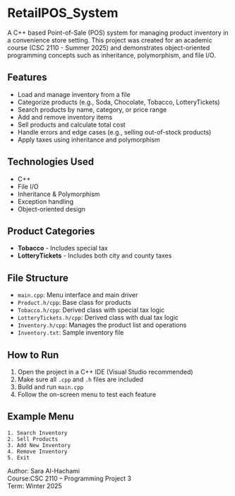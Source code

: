 # RetailPOS_System

A C++ based Point-of-Sale (POS) system for managing product inventory in a convenience store setting. This project was created for an academic course (CSC 2110 - Summer 2025) and demonstrates object-oriented programming concepts such as inheritance, polymorphism, and file I/O.

## Features

- Load and manage inventory from a file
- Categorize products (e.g., Soda, Chocolate, Tobacco, LotteryTickets)
- Search products by name, category, or price range
- Add and remove inventory items
- Sell products and calculate total cost
- Handle errors and edge cases (e.g., selling out-of-stock products)
- Apply taxes using inheritance and polymorphism

## Technologies Used

- C++
- File I/O
- Inheritance & Polymorphism
- Exception handling
- Object-oriented design

## Product Categories

- **Tobacco** - Includes special tax
- **LotteryTickets** - Includes both city and county taxes

## File Structure

- `main.cpp`: Menu interface and main driver
- `Product.h/cpp`: Base class for products
- `Tobacco.h/cpp`: Derived class with special tax logic
- `LotteryTickets.h/cpp`: Derived class with dual tax logic
- `Inventory.h/cpp`: Manages the product list and operations
- `Inventory.txt`: Sample inventory file

## How to Run

1. Open the project in a C++ IDE (Visual Studio recommended)
2. Make sure all `.cpp` and `.h` files are included
3. Build and run `main.cpp`
4. Follow the on-screen menu to test each feature

## Example Menu

```
1. Search Inventory
2. Sell Products
3. Add New Inventory
4. Remove Inventory
5. Exit
```

Author: Sara Al-Hachami  
Course:CSC 2110 – Programming Project 3  
Term: Winter 2025
